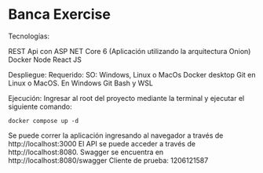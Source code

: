 # Banca Exercise

Tecnologías:

REST Api con ASP NET Core 6 (Aplicación utilizando la arquitectura Onion)
Docker
Node React JS

Despliegue:
Requerido:
SO: Windows, Linux o MacOs
Docker desktop
Git en Linux o MacOS. En Windows Git Bash y WSL

Ejecución:
Ingresar al root del proyecto mediante la terminal y ejecutar el siguiente comando:

```
docker compose up -d
```

Se puede correr la aplicación ingresando al navegador a través de http://localhost:3000
El API se puede acceder a través de http://localhost:8080. Swagger se encuentra en http://localhost:8080/swagger
Cliente de prueba: 1206121587
